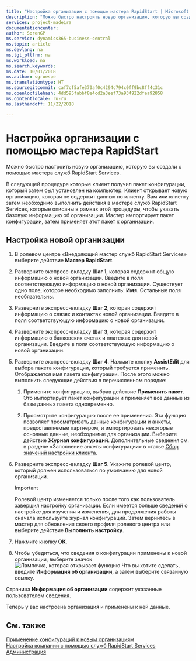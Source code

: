 ```yaml
---
title: "Настройка организации с помощью мастера RapidStart | Microsoft Docs"
description: "Можно быстро настроить новую организацию, которую вы создали с помощью мастера служб RapidStart Services."
services: project-madeira
documentationcenter: 
author: SorenGP
ms.service: dynamics365-business-central
ms.topic: article
ms.devlang: na
ms.tgt_pltfrm: na
ms.workload: na
ms.search.keywords: 
ms.date: 10/01/2018
ms.author: sgroespe
ms.translationtype: HT
ms.sourcegitcommit: caf7cf5afe370af0c4294c794c0ff9bc8ff4c31c
ms.openlocfilehash: 4dd595fabbf8e4cd2a3eef73a934922dfea92858
ms.contentlocale: ru-ru
ms.lasthandoff: 11/22/2018

---
```

# <a name="configure-a-company-with-the-rapidstart-wizard"></a>Настройка организации с помощью мастера RapidStart
Можно быстро настроить новую организацию, которую вы создали с помощью мастера служб RapidStart Services.

В следующей процедуре которые клиент получил пакет конфигурации, который затем был установлен на компьютер. Клиент открывает новую организацию, которая не содержит данных по клиенту. Вам или клиенту затем необходимо выполнить действия в мастере служб RapidStart Services, которые описаны в рамках этой процедуры, чтобы указать базовую информацию об организации. Мастер импортирует пакет конфигурации, затем применяет этот пакет к организации.  

## <a name="to-configure-a-new-company"></a>Настройка новой организации  
1. В ролевом центре «Внедряющий мастер служб RapidStart Services» выберите действие **Мастер RapidStart**.  
2. Разверните экспресс-вкладку **Шаг 1**, которая содержит общую информацию о новой организации. Введите в поля соответствующую информацию о новой организации. Существует одно поле, которое необходимо заполнить: **Имя**. Остальные поля необязательны.  
3. Разверните экспресс-вкладку **Шаг 2**, которая содержит информацию о связях и контактах новой организации. Введите в поля соответствующую информацию о новой организации.
4. Разверните экспресс-вкладку **Шаг 3**, которая содержит информацию о банковских счетах и платежах для новой организации. Введите в поля соответствующую информацию о новой организации.  
5. Разверните экспресс-вкладку **Шаг 4**. Нажмите кнопку **AssistEdit** для выбора пакета конфигурации, который требуется применить. Отображается имя пакета конфигурации. После этого можно выполнить следующие действия в перечисленном порядке:  

    1. Примените конфигурацию, выбрав действие **Применить пакет**. Это импортирует пакет конфигурации и применяет все данные из базы данных пакета одновременно.  

    2. Просмотрите конфигурацию после ее применения. Эта функция позволяет просматривать данные конфигурации и анкеты, предоставляемые партнером, и импортировать некоторые основные данные, необходимые для организации. Выберите действие **Журнал конфигураций**. Дополнительные сведения см. в разделе «Заполнение анкеты конфигурации» в статье [Сбор значений настройки клиента](admin-gather-customer-setup-values.md).  

6. Разверните экспресс-вкладку **Шаг 5**. Укажите ролевой центр, который должен использоваться по умолчанию для новой организации.  

    > [!IMPORTANT]  
    >  Ролевой центр изменяется только после того как пользователь завершил настройку организации. Если имеется больше сведений о настройке для изучения и изменения, для продолжения работы сначала используйте журнал конфигураций. Затем вернитесь в мастер для обновления своего профиля ролевого центра или выберите действие **Выполнить настройку**.

7. Нажмите кнопку **ОК**.  
8. Чтобы убедиться, что сведения о конфигурации применены к новой организации, выберите значок ![Лампочка, которая открывает функцию Что вы хотите сделать](media/ui-search/search_small.png "Что вы хотите сделать"), введите **Информация об организации**, а затем выберите связанную ссылку.

Страница **Информация об организации** содержит указанные пользователем сведения.   

Теперь у вас настроена организация и применены к ней данные.  

## <a name="see-also"></a>См. также  
[Применение конфигураций к новым организациям](admin-apply-configuration-to-new-companies.md)  
[Настройка компании с помощью служб RapidStart Services](admin-set-up-a-company-with-rapidstart.md)  
[Администрация](admin-setup-and-administration.md)

